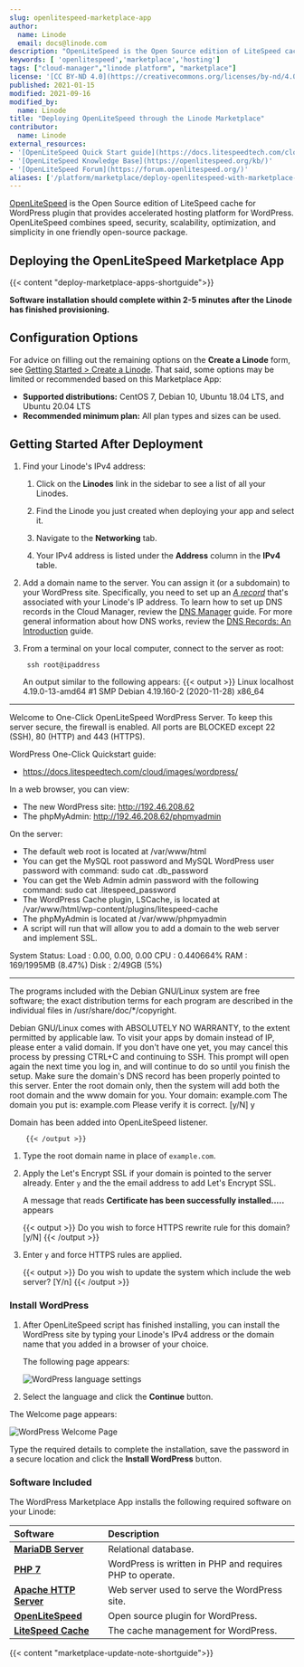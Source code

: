 ```yaml
---
slug: openlitespeed-marketplace-app
author:
  name: Linode
  email: docs@linode.com
description: "OpenLiteSpeed is the Open Source edition of LiteSpeed cache for WordPress plugin that provides accelerated hosting platform for WordPress."
keywords: [ 'openlitespeed','marketplace','hosting']
tags: ["cloud-manager","linode platform", "marketplace"]
license: '[CC BY-ND 4.0](https://creativecommons.org/licenses/by-nd/4.0)'
published: 2021-01-15
modified: 2021-09-16
modified_by:
  name: Linode
title: "Deploying OpenLiteSpeed through the Linode Marketplace"
contributor:
  name: Linode
external_resources:
- '[OpenLiteSpeed Quick Start guide](https://docs.litespeedtech.com/cloud/images/wordpress/#quick-start)'
- '[OpenLiteSpeed Knowledge Base](https://openlitespeed.org/kb/)'
- '[OpenLiteSpeed Forum](https://forum.openlitespeed.org/)'
aliases: ['/platform/marketplace/deploy-openlitespeed-with-marketplace-apps/', '/platform/one-click/deploy-openlitespeed-with-one-click-apps/','/guides/deploy-openlitespeed-with-marketplace-apps/']
---
```


[OpenLiteSpeed](https://openlitespeed.org/) is the Open Source edition of LiteSpeed cache for WordPress plugin that provides accelerated hosting platform for WordPress. OpenLiteSpeed combines speed, security, scalability, optimization, and simplicity in one friendly open-source package.

## Deploying the OpenLiteSpeed Marketplace App

{{< content "deploy-marketplace-apps-shortguide">}}

**Software installation should complete within 2-5 minutes after the Linode has finished provisioning.**

## Configuration Options

For advice on filling out the remaining options on the **Create a Linode** form, see [Getting Started > Create a Linode](/docs/guides/getting-started/#create-a-linode). That said, some options may be limited or recommended based on this Marketplace App:

- **Supported distributions:** CentOS 7, Debian 10, Ubuntu 18.04 LTS, and Ubuntu 20.04 LTS
- **Recommended minimum plan:** All plan types and sizes can be used.

## Getting Started After Deployment

1. Find your Linode's IPv4 address:

    1. Click on the **Linodes** link in the sidebar to see a list of all your Linodes.

    1. Find the Linode you just created when deploying your app and select it.

    1. Navigate to the **Networking** tab.

    1. Your IPv4 address is listed under the **Address** column in the **IPv4** table.

1. Add a domain name to the server. You can assign it (or a subdomain) to your WordPress site. Specifically, you need to set up an [*A record*](/docs/networking/dns/dns-records-an-introduction/#a-and-aaaa) that's associated with your Linode's IP address. To learn how to set up DNS records in the Cloud Manager, review the [DNS Manager](/docs/guides/dns-manager/) guide. For more general information about how DNS works, review the [DNS Records: An Introduction](/docs/networking/dns/dns-records-an-introduction/) guide.

1. From a terminal on your local computer, connect to the server as root:

        ssh root@ipaddress

    An output similar to the following appears:
        {{< output >}}
Linux localhost 4.19.0-13-amd64 #1 SMP Debian 4.19.160-2 (2020-11-28) x86_64
********************************************************************************

Welcome to One-Click OpenLiteSpeed WordPress Server.
To keep this server secure, the firewall is enabled.
All ports are BLOCKED except 22 (SSH), 80 (HTTP) and 443 (HTTPS).

WordPress One-Click Quickstart guide:
* https://docs.litespeedtech.com/cloud/images/wordpress/

In a web browser, you can view:
* The new WordPress site: http://192.46.208.62
* The phpMyAdmin: http://192.46.208.62/phpmyadmin

On the server:
* The default web root is located at /var/www/html
* You can get the MySQL root password and MySQL WordPress user password with command:
   sudo cat .db_password
* You can get the Web Admin admin password with the following command:
   sudo cat .litespeed_password
* The WordPress Cache plugin, LSCache, is located at
   /var/www/html/wp-content/plugins/litespeed-cache
* The phpMyAdmin is located at /var/www/phpmyadmin
* A script will run that will allow you to add a domain to the web server and implement SSL.

System Status:
  Load : 0.00, 0.00, 0.00
  CPU  : 0.440664%
  RAM  : 169/1995MB (8.47%)
  Disk : 2/49GB (5%)

********************************************************************************


The programs included with the Debian GNU/Linux system are free software;
the exact distribution terms for each program are described in the
individual files in /usr/share/doc/*/copyright.

Debian GNU/Linux comes with ABSOLUTELY NO WARRANTY, to the extent
permitted by applicable law.
To visit your apps by domain instead of IP, please enter a valid domain.
If you don't have one yet, you may cancel this process by pressing CTRL+C and continuing to SSH.
This prompt will open again the next time you log in, and will continue to do so until you finish the setup.
Make sure the domain's DNS record has been properly pointed to this server.
Enter the root domain only, then the system will add both the root domain and the www domain for you.
Your domain: example.com
The domain you put is: example.com
Please verify it is correct. [y/N] y

Domain has been added into OpenLiteSpeed listener.

        {{< /output >}}

1. Type the root domain name in place of `example.com`.

1. Apply the Let's Encrypt SSL if your domain is pointed to the server already. Enter `y` and the the email address to add Let's Encrypt SSL.

    A message that reads **Certificate has been successfully installed.....** appears

    {{< output >}}
Do you wish to force HTTPS rewrite rule for this domain? [y/N]
{{< /output >}}

1. Enter `y` and force HTTPS rules are applied.

    {{< output >}}
Do you wish to update the system which include the web server? [Y/n]
{{< /output >}}

### Install WordPress

1. After OpenLiteSpeed script has finished installing, you can install the WordPress site by typing your Linode's IPv4 address or the domain name that you added in a browser of your choice.

    The following page appears:

    ![WordPress language settings](wordpress_language_settings.png "WordPress language selection")

1. Select the language and click the **Continue** button.

The Welcome page appears:

![WordPress Welcome Page ](wordpress_welcome_page.png "WordPress Welcome Page")

Type the required details to complete the installation, save the password in a secure location and click the **Install WordPress** button.

### Software Included

The WordPress Marketplace App installs the following required software on your Linode:

| **Software** | **Description** |
|:--------------|:------------|
| [**MariaDB Server**](https://www.mysql.com/) | Relational database. |
| [**PHP 7**](https://www.php.net/) | WordPress is written in PHP and requires PHP to operate. |
| [**Apache HTTP Server**](https://httpd.apache.org/) | Web server used to serve the WordPress site. |
| [**OpenLiteSpeed**](https://openlitespeed.org/) | Open source plugin for WordPress. |
| [**LiteSpeed Cache**](https://www.litespeedtech.com/) | The cache management for WordPress. |

{{< content "marketplace-update-note-shortguide">}}

